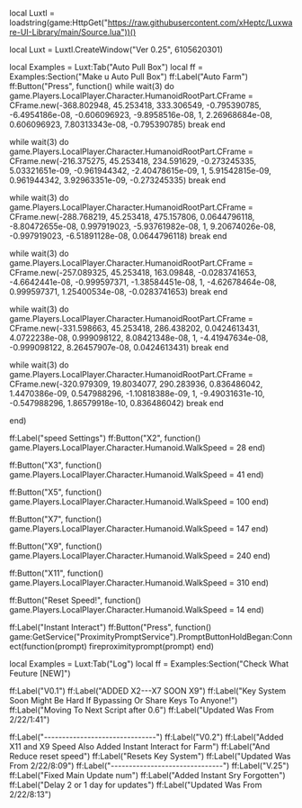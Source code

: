 local Luxtl = loadstring(game:HttpGet("https://raw.githubusercontent.com/xHeptc/Luxware-UI-Library/main/Source.lua"))() 
  
local Luxt = Luxtl.CreateWindow("Ver 0.25", 6105620301)    

local Examples = Luxt:Tab("Auto Pull Box") 
local ff = Examples:Section("Make u Auto Pull Box") 
ff:Label("Auto Farm")
ff:Button("Press", function()
    while wait(3) do
game.Players.LocalPlayer.Character.HumanoidRootPart.CFrame = CFrame.new(-368.802948, 45.253418, 333.306549, -0.795390785, -6.4954186e-08, -0.606096923, -9.8958516e-08, 1, 2.26968684e-08, 0.606096923, 7.80313343e-08, -0.795390785)
    break
end


while wait(3) do
game.Players.LocalPlayer.Character.HumanoidRootPart.CFrame = CFrame.new(-216.375275, 45.253418, 234.591629, -0.273245335, 5.03321651e-09, -0.961944342, -2.40478615e-09, 1, 5.91542815e-09, 0.961944342, 3.92963351e-09, -0.273245335)
     break
end

while wait(3) do
game.Players.LocalPlayer.Character.HumanoidRootPart.CFrame = CFrame.new(-288.768219, 45.253418, 475.157806, 0.0644796118, -8.80472655e-08, 0.997919023, -5.93761982e-08, 1, 9.20674026e-08, -0.997919023, -6.51891128e-08, 0.0644796118)
     break
end

while wait(3) do
game.Players.LocalPlayer.Character.HumanoidRootPart.CFrame = CFrame.new(-257.089325, 45.253418, 163.09848, -0.0283741653, -4.6642441e-08, -0.999597371, -1.38584451e-08, 1, -4.62678464e-08, 0.999597371, 1.25400534e-08, -0.0283741653)
     break
end

while wait(3) do
game.Players.LocalPlayer.Character.HumanoidRootPart.CFrame = CFrame.new(-331.598663, 45.253418, 286.438202, 0.0424613431, 4.0722238e-08, 0.999098122, 8.08421348e-08, 1, -4.41947634e-08, -0.999098122, 8.26457907e-08, 0.0424613431)
     break
end


while wait(3) do
game.Players.LocalPlayer.Character.HumanoidRootPart.CFrame = CFrame.new(-320.979309, 19.8034077, 290.283936, 0.836486042, 1.4470386e-09, 0.547988296, -1.10818388e-09, 1, -9.49031631e-10, -0.547988296, 1.86579918e-10, 0.836486042)
     break
end




end)

ff:Label("speed Settings")
ff:Button("X2", function()
game.Players.LocalPlayer.Character.Humanoid.WalkSpeed = 28
end)

ff:Button("X3", function()
game.Players.LocalPlayer.Character.Humanoid.WalkSpeed = 41
end)

ff:Button("X5", function()
game.Players.LocalPlayer.Character.Humanoid.WalkSpeed = 100
end)

ff:Button("X7", function()
game.Players.LocalPlayer.Character.Humanoid.WalkSpeed = 147
end)

ff:Button("X9", function()
game.Players.LocalPlayer.Character.Humanoid.WalkSpeed = 240
end)

ff:Button("X11", function()
game.Players.LocalPlayer.Character.Humanoid.WalkSpeed = 310
end)



ff:Button("Reset Speed!", function()
game.Players.LocalPlayer.Character.Humanoid.WalkSpeed = 14
end)

ff:Label("Instant Interact")
ff:Button("Press", function()
game:GetService("ProximityPromptService").PromptButtonHoldBegan:Connect(function(prompt)
  fireproximityprompt(prompt)
end)
 
local Examples = Luxt:Tab("Log")
local ff = Examples:Section("Check What Feuture [NEW]") 

ff:Label("V0.1")
ff:Label("ADDED X2---X7 SOON X9")
ff:Label("Key System Soon Might Be Hard If Bypassing Or Share Keys To Anyone!")
ff:Label("Moving To Next Script after 0.6")
ff:Label("Updated Was From 2/22/1:41")

ff:Label("-------------------------------")
ff:Label("V0.2")
ff:Label("Added X11 and X9 Speed Also Added Instant Interact for Farm")
ff:Label("And Reduce reset speed")
ff:Label("Resets Key System")
ff:Label("Updated Was From 2/22/8:09")
ff:Label("-------------------------------")
ff:Label("V.25")
ff:Label("Fixed Main Update num")
ff:Label("Added  Instant Sry Forgotten")
ff:Label("Delay 2 or 1 day for updates")
ff:Label("Updated Was From 2/22/8:13")
